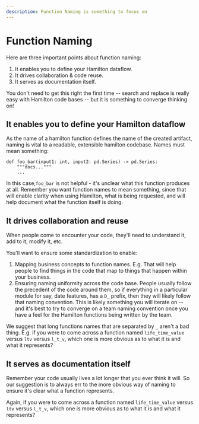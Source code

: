 ```yaml
---
description: Function Naming is something to focus on
---
```


# Function Naming

Here are three important points about function naming:

1. It enables you to define your Hamilton dataflow.
2. It drives collaboration & code reuse.
3. It serves as documentation itself.&#x20;

You don't need to get this right the first time -- search and replace is really easy with Hamilton code bases -- but it is something to converge thinking on!

## It enables you to define your Hamilton dataflow

As the name of a hamilton function defines the name of the created artifact, naming is vital to a readable, extensible hamilton codebase.  Names must mean something:

```
def foo_bar(input1: int, input2: pd.Series) -> pd.Series:
    """docs..."""
    ...
```

In this case,`foo_bar` is not helpful - it's unclear what this function produces at all. Remember you want function names to mean something, since that will enable clarity when using Hamilton, what is being requested, and will help document what the function itself is doing.

## It drives collaboration and reuse

When people come to encounter your code, they'll need to understand it, add to it, modify it, etc.&#x20;

You'll want to ensure some standardization to enable:

1. Mapping business concepts to function names. E.g. That will help people to find things in the code that map to things that happen within your business.
2. Ensuring naming uniformity across the code base. People usually follow the precedent of the code around them, so if everything in a particular module for say, date features, has a `D_` prefix, then they will likely follow that naming convention. This is likely something you will iterate on -- and it's best to try to converge on a team naming convention once you have a feel for the Hamilton functions being written by the team.

We suggest that long functions names that are separated by `_` aren't a bad thing. E.g. if you were to come across a function named `life_time_value` versus `ltv` versus `l_t_v`, which one is more obvious as to what it is and what it represents?

## It serves as documentation itself&#x20;

Remember your code usually lives a lot longer that you ever think it will. So our suggestion is to always err to the more obvious way of naming to ensure it's clear what a function represents.&#x20;

Again, if you were to come across a function named `life_time_value` versus `ltv` versus `l_t_v`, which one is more obvious as to what it is and what it represents?

